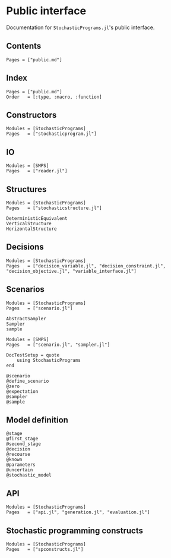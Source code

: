 # Public interface

Documentation for `StochasticPrograms.jl`'s public interface.

## Contents

```@contents
Pages = ["public.md"]
```

## Index

```@index
Pages = ["public.md"]
Order   = [:type, :macro, :function]
```

## Constructors

```@autodocs
Modules = [StochasticPrograms]
Pages   = ["stochasticprogram.jl"]
```

## IO

```@autodocs
Modules = [SMPS]
Pages   = ["reader.jl"]
```

## Structures

```@autodocs
Modules = [StochasticPrograms]
Pages   = ["stochasticstructure.jl"]
```
```@docs
DeterministicEquivalent
VerticalStructure
HorizontalStructure
```

## Decisions

```@autodocs
Modules = [StochasticPrograms]
Pages   = ["decision_variable.jl", "decision_constraint.jl", "decision_objective.jl", "variable_interface.jl"]
```

## Scenarios

```@autodocs
Modules = [StochasticPrograms]
Pages   = ["scenario.jl"]
```

```@docs
AbstractSampler
Sampler
sample
```

```@autodocs
Modules = [SMPS]
Pages   = ["scenario.jl", "sampler.jl"]
```

```@meta
DocTestSetup = quote
    using StochasticPrograms
end
```

```@docs
@scenario
@define_scenario
@zero
@expectation
@sampler
@sample
```

## Model definition

```@docs
@stage
@first_stage
@second_stage
@decision
@recourse
@known
@parameters
@uncertain
@stochastic_model
```

## API

```@autodocs
Modules = [StochasticPrograms]
Pages   = ["api.jl", "generation.jl", "evaluation.jl"]
```

## Stochastic programming constructs

```@autodocs
Modules = [StochasticPrograms]
Pages   = ["spconstructs.jl"]
```
